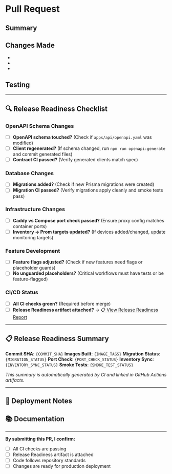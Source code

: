 # Pull Request

## Summary
<!-- Describe what this PR does and why -->

## Changes Made
<!-- List the main changes in bullet points -->
-
-
-

## Testing
<!-- Describe how you tested this change -->

---

## 🔍 **Release Readiness Checklist**

### OpenAPI Schema Changes
- [ ] **OpenAPI schema touched?** (Check if `apps/api/openapi.yaml` was modified)
- [ ] **Client regenerated?** (If schema changed, run `npm run openapi:generate` and commit generated files)
- [ ] **Contract CI passed?** (Verify generated clients match spec)

### Database Changes
- [ ] **Migrations added?** (Check if new Prisma migrations were created)
- [ ] **Migration CI passed?** (Verify migrations apply cleanly and smoke tests pass)

### Infrastructure Changes
- [ ] **Caddy vs Compose port check passed?** (Ensure proxy config matches container ports)
- [ ] **Inventory → Prom targets updated?** (If devices added/changed, update monitoring targets)

### Feature Development
- [ ] **Feature flags adjusted?** (Check if new features need flags or placeholder guards)
- [ ] **No unguarded placeholders?** (Critical workflows must have tests or be feature-flagged)

### CI/CD Status
- [ ] **All CI checks green?** (Required before merge)
- [ ] **Release Readiness artifact attached?** → [📋 View Release Readiness Report](../../actions)

---

## 📋 **Release Readiness Summary**
<!-- This section will be auto-populated by CI -->
**Commit SHA**: `{COMMIT_SHA}`
**Images Built**: `{IMAGE_TAGS}`
**Migration Status**: `{MIGRATION_STATUS}`
**Port Check**: `{PORT_CHECK_STATUS}`
**Inventory Sync**: `{INVENTORY_SYNC_STATUS}`
**Smoke Tests**: `{SMOKE_TEST_STATUS}`

*This summary is automatically generated by CI and linked in GitHub Actions artifacts.*

---

## 🎯 **Deployment Notes**
<!-- Any special deployment considerations -->

## 📚 **Documentation**
<!-- Links to relevant docs or runbooks -->

---

**By submitting this PR, I confirm:**
- [ ] All CI checks are passing
- [ ] Release Readiness artifact is attached
- [ ] Code follows repository standards
- [ ] Changes are ready for production deployment